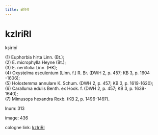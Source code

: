```yaml
---
title: क्षीरिणी
---
```


# kzIriRI

kṣīriṇī  <div n="P" />(1) Euphorbia hirta Linn. (Bt.); <div n="P" />(2) E. microphylla Heyne (Bt.); <div n="P" />(3) E. neriifolia Linn. (HK); <div n="P" />(4) Oxystelma esculentum (Linn. f.) R. Br. (DWH 2, p. 457; KB 3, p. 1604 <div n="lb" />-1606); <div n="P" />(5) Holostemma annulare K. Schum. (DWH 2, p. 457; KB 3, p. 1619-1620); <div n="P" />(6) Caralluma edulis Benth. ex Hook. f. (DWH 2, p. 457; KB 3, p. 1639- <div n="lb" />1640); <div n="P" />(7) Mimusops hexandra Roxb. (KB 2, p. 1496-1497).

lnum: 313

image: [436](https://www.sanskrit-lexicon.uni-koeln.de/scans/csl-apidev/servepdf.php?dict=snp&page=436)

cologne link: [kzIriRI](https://sanskrit-lexicon.uni-koeln.de/scans/csl-apidev/getword.php?dict=snp&key=kzIriRI)

